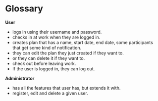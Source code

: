 # Glossary
**User**
* logs in using their username and password.
* checks in at work when they are logged in.
* creates plan that has a name, start date, end date, some participants that get some kind of notification.
* they can edit the plan they just created if they want to.
* or they can delete it if they want to.
* check out before leaving work.
* If the user is logged in, they can log out.

**Administrator**
* has all the features that user has, but extends it with.
* register, edit and delete a given user.